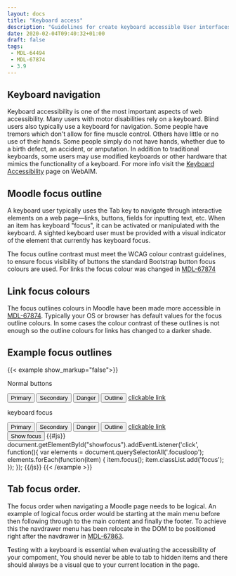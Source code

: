 ```yaml
---
layout: docs
title: "Keyboard access"
description: "Guidelines for create keyboard accessible User interfaces"
date: 2020-02-04T09:40:32+01:00
draft: false
tags:
 - MDL-64494
 - MDL-67874
 - 3.9
---
```


## Keyboard navigation

Keyboard accessibility is one of the most important aspects of web accessibility. Many users with motor disabilities rely on a keyboard. Blind users also typically use a keyboard for navigation. Some people have tremors which don't allow for fine muscle control. Others have little or no use of their hands. Some people simply do not have hands, whether due to a birth defect, an accident, or amputation. In addition to traditional keyboards, some users may use modified keyboards or other hardware that mimics the functionality of a keyboard. For more info visit the [Keyboard Accessibility](https://webaim.org/techniques/keyboard/) page on WebAIM.

## Moodle focus outline

A keyboard user typically uses the Tab key to navigate through interactive elements on a web page—links, buttons, fields for inputting text, etc. When an item has keyboard "focus", it can be activated or manipulated with the keyboard. A sighted keyboard user must be provided with a visual indicator of the element that currently has keyboard focus.

The focus outline contrast must meet the WCAG colour contrast guidelines, to ensure focus visibility of buttons the standard Bootstrap button focus colours are used. For links the focus colour was changed in [MDL-67874](https://tracker.moodle.org/browse/MDL-67874)

## Link focus colours
The focus outlines colours in Moodle have been made more accessible in [MDL-67874](https://tracker.moodle.org/browse/MDL-67874). Typically your OS or browser has default values for the focus outline colours. In some cases the colour contrast of these outlines is not enough so the outline colours for links has changed to a darker shade.

## Example focus outlines
{{< example show_markup="false">}}
<p> Normal buttons</p>
<div>
    <span class="focusme mr-2"><button class="btn btn-primary">Primary</button></span>
    <span class="focusme mr-2"><button class="btn btn-secondary">Secondary</button></span>
    <span class="focusme mr-2"><button class="btn btn-danger">Danger</button></span>
    <span class="focusme mr-2"><button class="btn btn-outline-secondary">Outline</button></span>
    <span class="focusme"><a href="#">clickable link</a></span>
</div>
<p  class="mt-4"> keyboard focus</p>
<div>
    <span class="mr-2"><button class="focusloop btn btn-primary">Primary</button></span>
    <span class="mr-2"><button class="focusloop btn btn-secondary">Secondary</button></span>
    <span class="mr-2"><button class="focusloop btn btn-danger">Danger</button></span>
    <span class="mr-2"><button class="focusloop btn btn-outline-secondary">Outline</button></span>
    <span class="focusloops"><a href="#" class="focusloop focus">clickable link</a></span>
</div>
<button id="showfocus" class="btn btn-success btn-large mt-5" type="button">Show focus</button>
{{#js}}
document.getElementById("showfocus").addEventListener('click', function(){
    var elements = document.querySelectorAll('.focusloop');
    elements.forEach(function(item) {
        item.focus();
        item.classList.add('focus');
    });
});
{{/js}}
{{< /example >}}

## Tab focus order.
The focus order when navigating a Moodle page needs to be logical.
An example of logical focus order would be starting at the main menu before then following through to the main content and finally the footer. To achieve this the navdrawer menu has been relocate in the DOM to be positioned right after the navdrawer in [MDL-67863](https://tracker.moodle.org/browse/MDL-67863).

Testing with a keyboard is essential when evaluating the accessibility of your compoment, You should never be able to tab to hidden items and there should always be a visual que to your current location in the page.